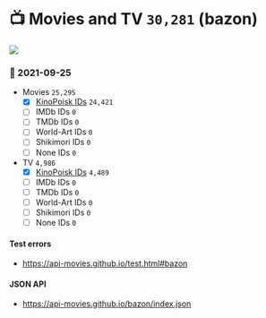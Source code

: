 # :tv: Movies and TV `30,281` (bazon)

<a href="https://API-Movies.github.io"><img src="https://API-Movies.github.io/banner.png?cache"></a>

### :date: 2021-09-25
- Movies `25,295`
  - [x] <a href="https://API-Movies.github.io/bazon/movie_kinopoisk_ids.json">KinoPoisk IDs</a> `24,421`
  - [ ] IMDb IDs `0`
  - [ ] TMDb IDs `0`
  - [ ] World-Art IDs `0`
  - [ ] Shikimori IDs `0`
  - [ ] None IDs `0`
- TV `4,986`
  - [x] <a href="https://API-Movies.github.io/bazon/tv_kinopoisk_ids.json">KinoPoisk IDs</a> `4,489`
  - [ ] IMDb IDs `0`
  - [ ] TMDb IDs `0`
  - [ ] World-Art IDs `0`
  - [ ] Shikimori IDs `0`
  - [ ] None IDs `0`
#### Test errors
- <a href='https://api-movies.github.io/test.html#bazon'>https://api-movies.github.io/test.html#bazon</a>
#### JSON API
- <a href='https://api-movies.github.io/bazon/index.json'>https://api-movies.github.io/bazon/index.json</a>
